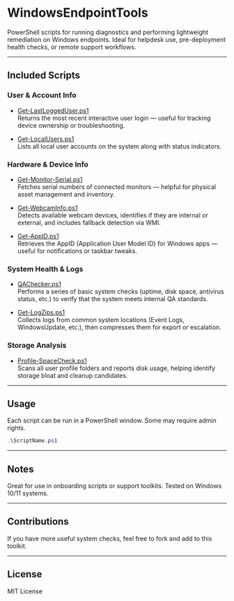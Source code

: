 # WindowsEndpointTools

PowerShell scripts for running diagnostics and performing lightweight remediation on Windows endpoints. Ideal for helpdesk use, pre-deployment health checks, or remote support workflows.

---

## Included Scripts

### User & Account Info

- [Get-LastLoggedUser.ps1](./Get-LastLoggedUser.ps1)  
  Returns the most recent interactive user login — useful for tracking device ownership or troubleshooting.

- [Get-LocalUsers.ps1](./Get-LocalUsers.ps1)  
  Lists all local user accounts on the system along with status indicators.

### Hardware & Device Info

- [Get-Monitor-Serial.ps1](./Get-Monitor-Serial.ps1)  
  Fetches serial numbers of connected monitors — helpful for physical asset management and inventory.

- [Get-WebcamInfo.ps1](./Get-WebcamInfo.ps1)  
  Detects available webcam devices, identifies if they are internal or external, and includes fallback detection via WMI.

- [Get-AppID.ps1](./Get-AppID.ps1)  
  Retrieves the AppID (Application User Model ID) for Windows apps — useful for notifications or taskbar tweaks.

### System Health & Logs

- [QAChecker.ps1](./QAChecker.ps1)  
  Performs a series of basic system checks (uptime, disk space, antivirus status, etc.) to verify that the system meets internal QA standards.

- [Get-LogZips.ps1](./Get-LogZips.ps1)  
  Collects logs from common system locations (Event Logs, WindowsUpdate, etc.), then compresses them for export or escalation.

### Storage Analysis

- [Profile-SpaceCheck.ps1](./Profile-SpaceCheck.ps1)  
  Scans all user profile folders and reports disk usage, helping identify storage bloat and cleanup candidates.

---

## Usage

Each script can be run in a PowerShell window. Some may require admin rights.

```powershell
.\ScriptName.ps1
```

---

## Notes
Great for use in onboarding scripts or support toolkits.
Tested on Windows 10/11 systems.

---

## Contributions
If you have more useful system checks, feel free to fork and add to this toolkit.

---
## License
MIT License
